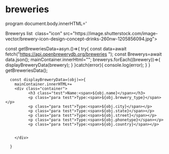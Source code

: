 # breweries
program
document.body.innerHTML='
<div class="heading-container"
<h1> Brewerys list </h1>
<img> class="icon" src="https://image.shutterstock.com/image-vector/brewery-icon-design-concept-drinks-260nw-1205856094.jpg"></img>
</div>
<div id="mainContainer" Class="main-container"></div>

const getBreweriesData=asyn.()=>{
     try{
        const data=await fetch("https://api.openbrewerydb.org/breweries ");
        const Brewerys=await data.json();
        mainContainer.innerHtml="";
        brewerys.forEach((brewery))=>{
            displayBreweryData(brewery);
       }
      }catch(error){
        console.log(error);
      }
}
      getBreweriesData();


      const displayBreweryData=(obj)=>{
        mainContainer.innerHTML+=
        <div class="container">
              <h3 class="test">Name:<span>${obj.name}</span></h3>
              <p class="para test">Type:<span>${obj.brewery_type}</span></p>
              <p class="para test">Type:<span>${obj.city}</span></p>
              <p class="para test">Type:<span>${obj.state}</span></p>
              <p class="para test">Type:<span>${obj.street}</span></p>
              <p class="para test">Type:<span>${obj.phonetype}</span></p>
              <p class="para test">Type:<span>${obj.country}</span></p>


        </div>

      }
